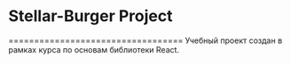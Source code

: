 # Stellar-Burger Project
==================================
Учебный проект создан в рамках курса по основам библиотеки React.
